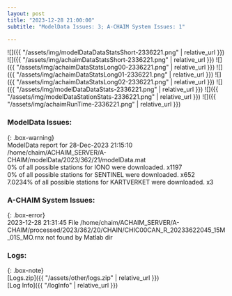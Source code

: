 ```yaml
---
layout: post
title: "2023-12-28 21:00:00"
subtitle: "ModelData Issues: 3; A-CHAIM System Issues: 1"

---
```


![]({{ "/assets/img/modelDataDataStatsShort-2336221.png" | relative_url }})
![]({{ "/assets/img/achaimDataStatsShort-2336221.png" | relative_url }})
![]({{ "/assets/img/achaimDataStatsLong00-2336221.png" | relative_url }})
![]({{ "/assets/img/achaimDataStatsLong01-2336221.png" | relative_url }})
![]({{ "/assets/img/achaimDataStatsLong02-2336221.png" | relative_url }})
![]({{ "/assets/img/modelDataDataStats-2336221.png" | relative_url }})
![]({{ "/assets/img/modelDataStationStats-2336221.png" | relative_url }})
![]({{ "/assets/img/achaimRunTime-2336221.png" | relative_url }})


### ModelData Issues:  
  
{: .box-warning}  
 ModelData report for 28-Dec-2023 21:15:10   
 /home/chaim/ACHAIM_SERVER/A-CHAIM/modelData/2023/362/21/modelData.mat   
 0% of all possible stations for IONO were downloaded. x1197   
 0% of all possible stations for SENTINEL were downloaded. x652   
 7.0234% of all possible stations for KARTVERKET were downloaded. x3   
  
### A-CHAIM System Issues:  
  
{: .box-error}  
2023-12-28 21:31:45 File /home/chaim/ACHAIM_SERVER/A-CHAIM/processed/2023/362/20/CHAIN/CHIC00CAN_R_20233622045_15M_01S_MO.rnx not found by Matlab dir  

### Logs:  
  
{: .box-note}  
[Logs.zip]({{ "/assets/other/logs.zip" | relative_url }})  
[Log Info]({{ "/logInfo" | relative_url }})  
